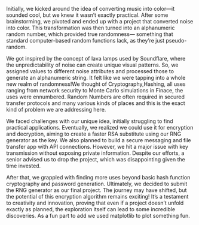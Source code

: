 Initially, we kicked around the idea of converting music into color—it sounded cool,
but we knew it wasn’t exactly practical. After some brainstorming, we pivoted and
ended up with a project that converted noise into color. This transformation was 
then turned into an alphanumeric random number, which provided true randomness—
something that standard computer-based random functions lack, as they’re just 
pseudo-random.

We got inspired by the concept of lava lamps used by Soundflare, where the 
unpredictability of noise can create unique visual patterns. So, we assigned 
values to different noise attributes and processed those to generate an 
alphanumeric string. It felt like we were tapping into a whole new realm of 
randomness!We thought of Cryptography,Hashing, all uses ranging from network 
security to Monte Carlo simulations in Finace, the uses were ennumbered. Random 
Numbers are often required in secured transfer protocols and many various kinds
of places and this is the exact kind of problem we are addressing here.

We faced challenges with our unique idea, initially struggling to find practical 
applications. Eventually, we realized we could use it for encryption and decryption,
aiming to create a faster RSA substitute using our RNG generator as the key. We also
planned to build a secure messaging and file transfer app with API connections. 
However, we hit a major issue with key transmission without exposing private information. 
Despite our efforts, a senior advised us to drop the project, which was disappointing
given the time invested.

After that, we grappled with finding more uses beyond basic hash function cryptography and 
password generation. Ultimately, we decided to submit the RNG generator as our final project.
The journey may have shifted, but the potential of this encryption algorithm remains exciting!
It’s a testament to creativity and innovation, proving that even if a project doesn’t unfold 
exactly as planned, the exploration itself can lead to some incredible discoveries.
As a fun part to add we used matplotlib to plot something fun.
